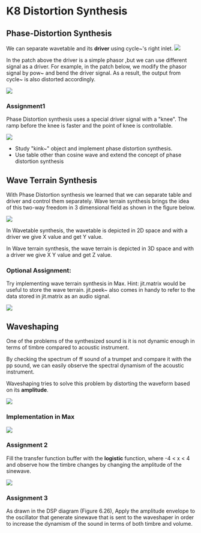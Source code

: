 # K8 Distortion Synthesis 

## Phase-Distortion Synthesis

We can separate wavetable and its **driver** using cycle~'s right inlet.
![](K8/twoways.png)

In the patch above the driver is a simple phasor ,but we can use different signal as a driver.
For example, in the patch below, we modify the phasor signal by pow~ and bend the driver signal. As a result, the output from cycle~ is also distorted accordingly.

![](K8/driver.png)

### Assignment1
Phase Distortion synthesis uses a special driver signal with a "knee". The ramp before the knee is faster and the point of knee is controllable.

![](K8/knee.png)

- Study "kink~" object and implement phase distortion synthesis.
- Use table other than cosine wave and extend the concept of phase distortion synthesis

## Wave Terrain Synthesis

With Phase Distortion synthesis we learned that we can separate table and driver and control them separately. Wave terrain synthesis brings the idea of this two-way freedom in 3 dimensional field as shown in the figure below.

![](K8/2dwaveform.png)

In Wavetable synthesis, the wavetable is depicted in 2D space and with a driver we give X value and get Y value.

In Wave terrain synthesis, the wave terrain is depicted in 3D space and with a driver we give X Y value and get Z value.

### Optional Assignment:
Try implementing wave terrain synthesis in Max.
Hint: jit.matrix would be useful to store the wave terrain. jit.peek~ also comes in handy to refer to the data stored in jit.matrix as an audio signal.

![](K8/phase_distortion.png)

## Waveshaping
One of the problems of the synthesized sound is it is not dynamic enough in terms of timbre compared to acoustic instrument.

By checking the spectrum of ff sound of a trumpet and compare it with the pp sound, we can easily observe the spectral dynamism of the acoustic instrument.

Waveshaping tries to solve this problem by distorting the waveform based on its **amplitude**.

![](K8/waveshaping.png)

### Implementation in Max

![](K8/WS1.png)

### Assignment 2

Fill the transfer function buffer with the **logistic** function, where -4 < x < 4 and observe how the timbre changes by changing the amplitude of the sinewave.

![](K8/logistic.png)

### Assignment 3
As drawn in the DSP diagram (Figure 6.26),
Apply the amplitude envelope to the oscillator that generate sinewave that is sent to the waveshaper in order to increase the dynamism of the sound in terms of both timbre and volume. 
